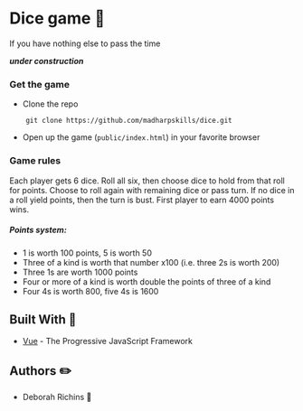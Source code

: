 # Dice game 🎲

If you have nothing else to pass the time

***under construction***

### Get the game

* Clone the repo

```
    git clone https://github.com/madharpskills/dice.git
```

* Open up the game (`public/index.html`) in your favorite browser

### Game rules

Each player gets 6 dice.
Roll all six, then choose dice to hold from that roll for points.
Choose to roll again with remaining dice or pass turn.
If no dice in a roll yield points, then the turn is bust.
First player to earn 4000 points wins.

##### Points system:

 * 1 is worth 100 points, 5 is worth 50
 * Three of a kind is worth that number x100 (i.e. three 2s is worth 200)
 * Three 1s are worth 1000 points
 * Four or more of a kind is worth double the points of three of a kind
 * Four 4s is worth 800, five 4s is 1600


## Built With 👷
* [Vue](https://vuejs.org//) - The Progressive JavaScript Framework


## Authors ✏️

* Deborah Richins 🍜